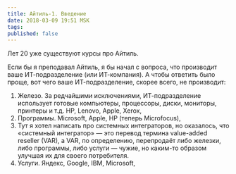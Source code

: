 ```yaml
---
title: Айтиль-1. Введение
date: 2018-03-09 19:51 MSK
tags:
published: false
---
```


Лет 20 уже существуют курсы про Айтиль. 

Если бы я преподавал Айтиль, я бы начал с вопроса, что производит ваше ИТ-подразделение (или ИТ-компания). А чтобы ответить было проще, вот чего ваше ИТ-подразделение, скорее всего, не производит: 
1. Железо. За редчайшими исключениями, ИТ-подразделение использует готовые компьютеры, процессоры, диски, мониторы, принтеры и т.д. HP, Lenovo, Apple, Xerox,   
2. Программы. Microsoft, Apple, HP (теперь Microfocus), 
3. Тут я хотел написать про системных интеграторов, но оказалось, что «системный интегратор» — это перевод термина value-added reseller (VAR), а VAR, по определению, перепродаёт либо железки, либо программы, либо услуги — чужие, но каким-то образом улучшая их для своего потребителя.  
4. Услуги. Яндекс, Google, IBM, Microsoft, 

 
 
